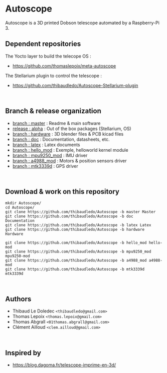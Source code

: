 # Autoscope

Autoscope is a 3D printed Dobson telescope automated by a Raspberry-Pi 3.

## Dependent repositories

The Yocto layer to build the telecope OS :

- https://github.com/thomaslepoix/meta-autoscope

The Stellarium plugin to control the telescope :

- https://github.com/thibaudledo/Autoscope-Stellarium-plugin

<br>

## Branch & release organization

- [branch : master](https://github.com/thibaudledo/Autoscope/tree/master) : Readme & main software
- [release : alpha](https://github.com/thibaudledo/Autoscope/releases) : Out of the box packages (Stellarium, OS)
- [branch : hardware](https://github.com/thibaudledo/Autoscope/tree/hardware) : 3D blender files & PCB kicad files
- [branch : doc](https://github.com/thibaudledo/Autoscope/tree/doc) : Documentation, datasheets, etc.
- [branch : latex](https://github.com/thibaudledo/Autoscope/tree/latex) : Latex documents
- [branch : hello_mod](https://github.com/thibaudledo/Autoscope/tree/hello_mod) : Exemple, helloworld kernel module
- [branch : mpu9250_mod](https://github.com/thibaudledo/Autoscope/tree/mpu9250_mod) : IMU driver
- [branch : a4988_mod](https://github.com/thibaudledo/Autoscope/tree/a4988_mod) : Motors & position sensors driver
- [branch : mtk3339d](https://github.com/thibaudledo/Autoscope/tree/mtk3339d) : GPS driver

<br>

## Download & work on this repository

```
mkdir Autoscope/
cd Autoscope/
git clone https://github.com/thibaudledo/Autoscope -b master Master
git clone https://github.com/thibaudledo/Autoscope -b doc Documentation
git clone https://github.com/thibaudledo/Autoscope -b latex Latex
git clone https://github.com/thibaudledo/Autoscope -b hardware Hardware

git clone https://github.com/thibaudledo/Autoscope -b hello_mod hello-mod
git clone https://github.com/thibaudledo/Autoscope -b mpu9250_mod mpu9250-mod
git clone https://github.com/thibaudledo/Autoscope -b a4988_mod a4988-mod
git clone https://github.com/thibaudledo/Autoscope -b mtk3339d mtk3339d
```

<br>

## Authors

- Thibaud Le Doledec `<thibaudledo@gmail.com>`
- Thomas Lepoix `<thomas.lepoix@gmail.com>`
- Thomas Abgrall `<01thomas.abgrall@gmail.com>`
- Clément Ailloud `<clem.ailloud@gmail.com>`

<br>

## Inspired by

- https://blog.dagoma.fr/telescope-imprime-en-3d/


